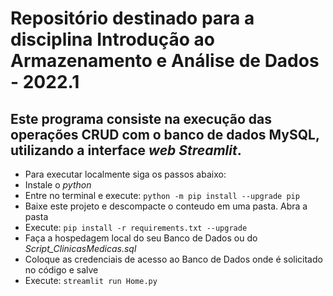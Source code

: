 # **Repositório destinado para a disciplina Introdução ao Armazenamento e Análise de Dados - 2022.1**

## Este programa consiste na execução das operações CRUD com o banco de dados MySQL, utilizando a interface _web Streamlit_.

- Para executar localmente siga os passos abaixo:
- Instale o _python_
- Entre no terminal e execute: ``python -m pip install --upgrade pip``
- Baixe este projeto e descompacte o conteudo em uma pasta. Abra a pasta
- Execute: ``pip install -r requirements.txt --upgrade``
- Faça a hospedagem local do seu Banco de Dados ou do *Script_ClinicasMedicas.sql*
- Coloque as credenciais de acesso ao Banco de Dados onde é solicitado no código e salve
- Execute: ``streamlit run Home.py``
